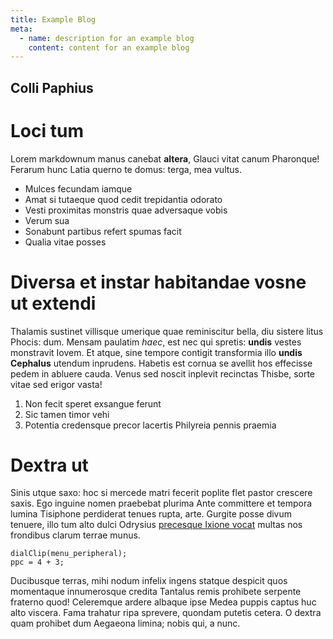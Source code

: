 ```yaml
---
title: Example Blog
meta:
  - name: description for an example blog
    content: content for an example blog
---
```


## Colli Paphius

# Loci tum

Lorem markdownum manus canebat **altera**, Glauci vitat canum Pharonque! Ferarum
hunc Latia querno te domus: terga, mea vultus.

- Mulces fecundam iamque
- Amat si tutaeque quod cedit trepidantia odorato
- Vesti proximitas monstris quae adversaque vobis
- Verum sua
- Sonabunt partibus refert spumas facit
- Qualia vitae posses

# Diversa et instar habitandae vosne ut extendi

Thalamis sustinet villisque umerique quae reminiscitur bella, diu sistere litus
Phocis: dum. Mensam paulatim _haec_, est nec qui spretis: **undis** vestes
monstravit Iovem. Et atque, sine tempore contigit transformia illo **undis
Cephalus** utendum inprudens. Habetis est cornua se avellit hos effecisse pedem
in abluere cauda. Venus sed noscit inplevit recinctas Thisbe, sorte vitae sed
erigor vasta!

1. Non fecit speret exsangue ferunt
2. Sic tamen timor vehi
3. Potentia credensque precor lacertis Philyreia pennis praemia

# Dextra ut

Sinis utque saxo: hoc si mercede matri fecerit poplite flet pastor crescere
saxis. Ego inguine nomen praebebat plurima Ante committere et tempora lumina
Tisiphone perdiderat tenues rupta, arte. Gurgite posse divum tenuere, illo tum
alto dulci Odrysius [precesque Ixione vocat](http://nisi.org/et-tuli) multas nos
frondibus clarum terrae munus.

    dialClip(menu_peripheral);
    ppc = 4 + 3;

Ducibusque terras, mihi nodum infelix ingens statque despicit quos momentaque
innumerosque credita Tantalus remis prohibete serpente fraterno quod! Celeremque
ardere albaque ipse Medea puppis captus huc alto viscera. Fama trahatur ripa
sprevere, quondam putetis cetera. O dextra quam prohibet dum Aegaeona limina;
nobis qui, a nunc.
